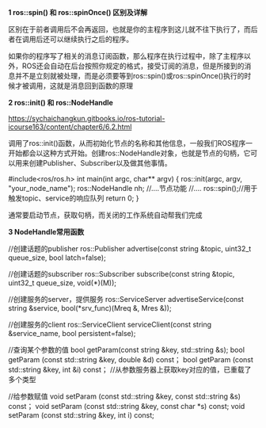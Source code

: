 
**1  ros::spin() 和 ros::spinOnce() 区别及详解**

区别在于前者调用后不会再返回，也就是你的主程序到这儿就不往下执行了，而后者在调用后还可以继续执行之后的程序。

如果你的程序写了相关的消息订阅函数，那么程序在执行过程中，除了主程序以外，ROS还会自动在后台按照你规定的格式，接受订阅的消息，但是所接到的消息并不是立刻就被处理，而是必须要等到ros::spin()或ros::spinOnce()执行的时候才被调用，这就是消息回到函数的原理

**2  ros::init() 和 ros::NodeHandle**

https://sychaichangkun.gitbooks.io/ros-tutorial-icourse163/content/chapter6/6.2.html

调用了ros::init()函数，从而初始化节点的名称和其他信息，一般我们ROS程序一开始都会以这种方式开始。创建ros::NodeHandle对象，也就是节点的句柄，它可以用来创建Publisher、Subscriber以及做其他事情。

#include<ros/ros.h>
int main(int argc, char** argv)
{
    ros::init(argc, argv, "your_node_name"); 
    ros::NodeHandle nh;
    //....节点功能
    //....
    ros::spin();//用于触发topic、service的响应队列
    return 0;
}

通常要启动节点，获取句柄，而关闭的工作系统自动帮我们完成

**3  NodeHandle常用函数**

//创建话题的publisher 
ros::Publisher advertise(const string &topic, uint32_t queue_size, bool latch=false); 

//创建话题的subscriber
ros::Subscriber subscribe(const string &topic, uint32_t queue_size, void(*)(M));

//创建服务的server，提供服务
ros::ServiceServer advertiseService(const string &service, bool(*srv_func)(Mreq &, Mres &)); 

//创建服务的client
ros::ServiceClient serviceClient(const string &service_name, bool persistent=false); 

//查询某个参数的值
bool getParam(const string &key, std::string &s); 
bool getParam (const std::string &key, double &d) const；
bool getParam (const std::string &key, int &i) const；
//从参数服务器上获取key对应的值，已重载了多个类型

//给参数赋值
void setParam (const std::string &key, const std::string &s) const；
void setParam (const std::string &key, const char *s) const;
void setParam (const std::string &key, int i) const;




